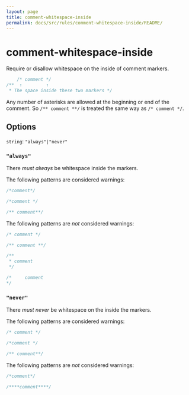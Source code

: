 ```yaml
---
layout: page
title: comment-whitespace-inside
permalink: docs/src/rules/comment-whitespace-inside/README/
---
```


# comment-whitespace-inside

Require or disallow whitespace on the inside of comment markers.

```css
    /* comment */
/**  ↑         ↑
 * The space inside these two markers */
```

Any number of asterisks are allowed at the beginning or end of the comment.
So `/** comment **/` is treated the same way as `/* comment */`.

## Options

`string`: `"always"|"never"`

### `"always"`

There *must always* be whitespace inside the markers.

The following patterns are considered warnings:

```css
/*comment*/
```

```css
/*comment */
```

```css
/** comment**/
```

The following patterns are *not* considered warnings:

```css
/* comment */
```

```css
/** comment **/
```

```css
/**
 * comment
 */
```

```css
/*     comment
*/
```

### `"never"`

There *must never* be whitespace on the inside the markers.

The following patterns are considered warnings:

```css
/* comment */
```

```css
/*comment */
```

```css
/** comment**/
```

The following patterns are *not* considered warnings:

```css
/*comment*/
```

```css
/****comment****/
```
